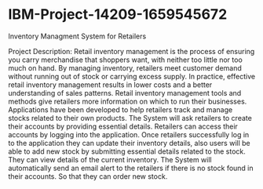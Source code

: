 # IBM-Project-14209-1659545672
Inventory Managment System for Retailers

Project Description:
Retail inventory management is the process of ensuring you carry merchandise that shoppers want, with neither too little nor too much on hand. By managing inventory, retailers meet customer demand without running out of stock or carrying excess supply.
In practice, effective retail inventory management results in lower costs and a better understanding of sales patterns. Retail inventory management tools and methods give retailers more information on which to run their businesses. Applications have been developed to help retailers track and manage stocks related to their own products. The System will ask retailers to create their accounts by providing essential details. Retailers can access their accounts by logging into the application.
Once retailers successfully log in to the application they can update their inventory details, also users will be able to add new stock by submitting essential details related to the stock. They can view details of the current inventory. The System will automatically send an email alert to the retailers if there is no stock found in their accounts.  So that they can order new stock.
